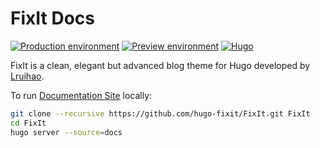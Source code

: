 # FixIt Docs

[![Production environment](https://img.shields.io/github/deployments/hugo-fixit/FixIt/Production?style=flat&label=Production&logo=vercel)](https://fixit.lruihao.cn/)
[![Preview environment](https://img.shields.io/github/deployments/hugo-fixit/FixIt/Preview?style=flat&label=Preview&logo=vercel)](https://pre.fixit.lruihao.cn/)
[![Hugo](https://img.shields.io/badge/Hugo-%5E0.84.0-ff4088?style=flat&logo=hugo)](https://gohugo.io/)

FixIt is a clean, elegant but advanced blog theme for Hugo developed by [Lruihao](https://lruihao.cn).

To run [Documentation Site](https://fixit.lruihao.cn/) locally:

```bash
git clone --recursive https://github.com/hugo-fixit/FixIt.git FixIt
cd FixIt
hugo server --source=docs
```
